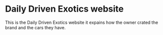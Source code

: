 # Daily Driven Exotics  website
 This is the Daily Driven Exotics website it expains how the owner crated the brand and the cars they have. 
